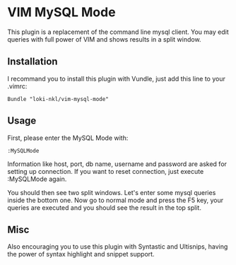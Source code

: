 # VIM MySQL Mode #

This plugin is a replacement of the command line mysql client.
You may edit queries with full power of VIM and shows results in a split window.


## Installation ##

I recommand you to install this plugin with Vundle, just add this line to your .vimrc:

    Bundle "loki-nkl/vim-mysql-mode"


## Usage ##

First, please enter the MySQL Mode with:

    :MySQLMode

Information like host, port, db name, username and password are asked for setting up connection.
If you want to reset connection, just execute :MySQLMode again.

You should then see two split windows. Let's enter some mysql queries inside the bottom one.
Now go to normal mode and press the F5 key, your queries are executed and you should see the
result in the top split.


## Misc ##

Also encouraging you to use this plugin with Syntastic and Ultisnips, having the power of
syntax highlight and snippet support.
